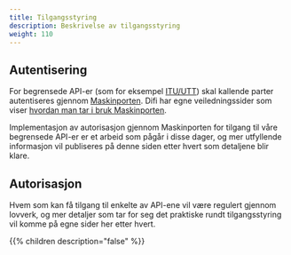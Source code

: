 ```yaml
---
title: Tilgangsstyring
description: Beskrivelse av tilgangsstyring
weight: 110
---
```


## Autentisering

For begrensede API-er (som for eksempel [ITU/UTT](../../apidokumentasjon/losoreregisteret/itu-utt/)) skal kallende parter autentiseres gjennom [Maskinporten](https://difi.github.io/idporten-oidc-dokumentasjon/oidc_guide_maskinporten.html). Difi har egne veiledningssider som viser [hvordan man tar i bruk Maskinporten](https://samarbeid.difi.no/felleslosninger/maskinporten/ta-i-bruk-maskinporten).

Implementasjon av autorisasjon gjennom Maskinporten for tilgang til våre begrensede API-er er et arbeid som pågår i disse dager, og mer utfyllende informasjon vil publiseres på denne siden etter hvert som detaljene blir klare.

## Autorisasjon

Hvem som kan få tilgang til enkelte av API-ene vil være regulert gjennom lovverk, og mer detaljer som tar for seg det praktiske rundt tilgangsstyring vil komme på egne sider her etter hvert.

{{% children description="false" %}}
